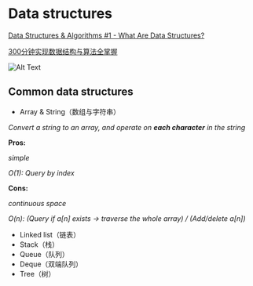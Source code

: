 # Data structures

[Data Structures & Algorithms #1 - What Are Data Structures?](https://www.youtube.com/watch?v=bum_19loj9A)

[300分钟实现数据结构与算法全掌握](https://www.bilibili.com/video/BV1DT4y1G7ha?from=search&seid=1258024095126319528)

![Alt Text](https://github.com/Sylvia96/coding-notes/blob/master/Data%20Structures%20&%20Algorithms/%E6%88%AA%E5%B1%8F2020-06-02%E4%B8%8A%E5%8D%881.28.47.png?raw=true)

## Common data structures
* Array & String（数组与字符串）

*Convert a string to an array, and operate on **each character** in the string*

**Pros:**

*simple*

*O(1): Query by index*

**Cons:**

*continuous space*

*O(n): (Query if a[n] exists -> traverse the whole array) / (Add/delete a[n])*

* Linked list（链表）
* Stack（栈）
* Queue（队列）
* Deque（双端队列）
* Tree（树）
